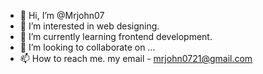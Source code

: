 - 👋 Hi, I’m @Mrjohn07
- 👀 I’m interested in web designing.
- 🌱 I’m currently learning frontend development.
- 💞️ I’m looking to collaborate on ...
- 📫 How to reach me. my email - mrjohn0721@gmail.com 
<!---
Mrjohn07/Mrjohn07 is a ✨ special ✨ repository because its `README.md` (this file) appears on your GitHub profile.
You can click the Preview link to take a look at your changes.
--->
